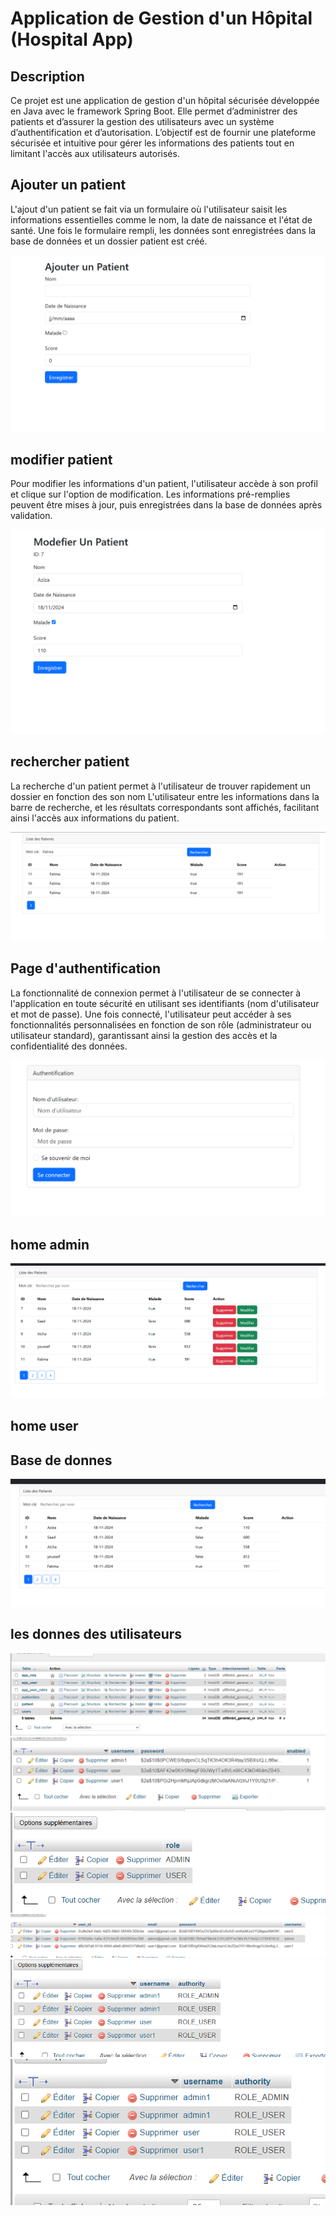 <h1>Application de Gestion d'un Hôpital (Hospital App)</h1>
<h2>Description</h2>
<p>Ce projet est une application de gestion d'un hôpital sécurisée développée en Java avec le framework Spring Boot. Elle permet d’administrer des patients et d’assurer la gestion des utilisateurs avec un système d’authentification et d’autorisation. L’objectif est de fournir une plateforme sécurisée et intuitive pour gérer les informations des patients tout en limitant l'accès aux utilisateurs autorisés.</p>
<h2>Ajouter un patient</h2>

<p>L'ajout d'un patient se fait via un formulaire où l'utilisateur saisit les informations essentielles comme le nom, la date de naissance et l'état de santé. Une fois le formulaire rempli, les données sont enregistrées dans la base de données et un dossier patient est créé.

</p>

<img src="captures/ajouter%20patient.png">
<h2>modifier patient</h2>
<p>Pour modifier les informations d'un patient, l'utilisateur accède à son profil et clique sur l'option de modification. Les informations pré-remplies peuvent être mises à jour, puis enregistrées dans la base de données après validation.</p>
<img src="captures/modifier%20patient.png">
<h2>rechercher patient</h2>
<p>La recherche d'un patient permet à l'utilisateur de trouver rapidement un dossier en fonction des son nom L'utilisateur entre les informations dans la barre de recherche, et les résultats correspondants sont affichés, facilitant ainsi l'accès aux informations du patient.</p>
<img src="captures/readme%20research%20.png">
<h2>Page d'authentification</h2>
<p>La fonctionnalité de connexion permet à l'utilisateur de se connecter à l'application en toute sécurité en utilisant ses identifiants (nom d'utilisateur et mot de passe). Une fois connecté, l'utilisateur peut accéder à ses fonctionnalités personnalisées en fonction de son rôle (administrateur ou utilisateur standard), garantissant ainsi la gestion des accès et la confidentialité des données.
</p>
<img src="captures/readme%20login.png">
<h2>home admin</h2>
<img src="captures/readme%20admin%20home.png">
<h2>home user</h2>
<h2>Base de donnes</h2>
<img src="captures/user%20home.png">
<h2>les donnes des utilisateurs</h2>
<img src="captures/BD%201.png">

<img src="captures/BD2.png">
<img src="captures/BD3.png">
<img src="captures/BD4.png">
<img src="captures/BD5.png">
<img src="captures/BD6.png">



